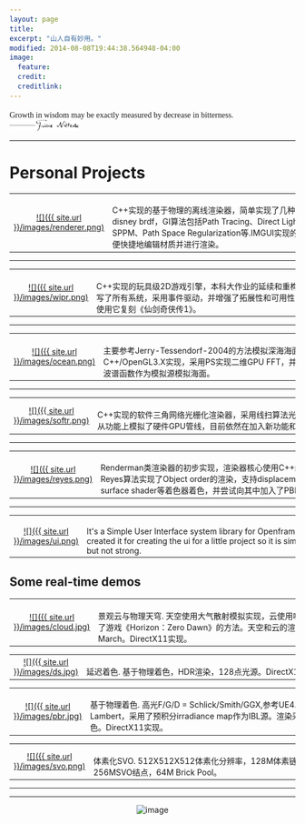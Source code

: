 ```yaml
---
layout: page
title: 
excerpt: "山人自有妙用。"
modified: 2014-08-08T19:44:38.564948-04:00
image:
  feature: 
  credit: 
  creditlink:
---
```



<font face="幼园">Growth in wisdom may be exactly measured by decrease in bitterness.</font> 
  　　　　　　　　　　　　　　　　　　　　　　　    　　　　　　　　![](https://github.com/wubugui/FXXKTracer/raw/master/pic/Friedrich_Nietzsche_Signature.svg.png)
  
-----------------------------

# Personal Projects

| | |
|:------------: | :------ |
| [![]({{ site.url }}/images/renderer.png)](https://github.com/wubugui/Tracer-Editor) |　　　　　　　　　　　　　　　　　　　　　　　　　　　　　　　　C++实现的基于物理的离线渲染器，简单实现了几种基本bsdf以及disney brdf，GI算法包括Path Tracing、Direct Lighting、IGI、SPPM、Path Space Regularization等.IMGUI实现的场景编辑器，以方便快捷地编辑材质并进行渲染。 |


----------------------------

| | |
|:------------: | :------ |
| [![]({{ site.url }}/images/wipr.png)](https://github.com/wubugui/WIPReborn) |　　　　　　　　　　　　　　　　　　　　　　　　　　　　　　　　C++实现的玩具级2D游戏引擎，本科大作业的延续和重构，基本全部重写了所有系统，采用事件驱动，并增强了拓展性和可用性，目前正在尝试使用它复刻《仙剑奇侠传1》。|

----------------------------

| | |
|:------------: | :------ |
| [![]({{ site.url }}/images/ocean.png)](https://github.com/wubugui/Jerry-Tessendorf-2004) |　　　　　　　　　　　　　　　　　　　　　　　　　　　　　　　　主要参考Jerry-Tessendorf-2004的方法模拟深海海面。C++/OpenGL3.X实现，采用PS实现二维GPU FFT，并使用基于统计的波谱函数作为模拟源模拟海面。 |

----------------------------

| | |
|:------------: | :------ |
| [![]({{ site.url }}/images/softr.png)](https://github.com/wubugui/SoftR) |　　　　　　　　　　　　　　　　　　　　　　　　　　　　　　　　C++实现的软件三角网络光栅化渲染器，采用线扫算法光栅化三角形，从功能上模拟了硬件GPU管线，目前依然在加入新功能和优化。 |

----------------------------

| | |
|:------------: | :------ |
| [![]({{ site.url }}/images/reyes.png)](https://github.com/wubugui/OpenLit) |　　　　　　　　　　　　　　　　　　　　　　　　　　　　　　　　Renderman类渲染器的初步实现，渲染器核心使用C++编写，采用了Reyes算法实现了Object order的渲染，支持displacement Shader、surface shader等着色器着色，并尝试向其中加入了PBR方法。 |

----------------------------


| | |
|:------------: | :------ |
| [![]({{ site.url }}/images/ui.png)](https://github.com/wubugui/OfxSimpleUI) |　　　　　　　　　　　　　　　　　　　　　　　　　　　　　　　　It's a Simple User Interface system library for Openframeworks. I created it for creating the ui for a little project so it is simple enough but not strong. |

## Some real-time demos

| | |
|:------------: | :------ |
| [![]({{ site.url }}/images/cloud.jpg)]() |　　　　　　　　　　　　　　　　　　　　　　　　　　　　　　　　景观云与物理天穹. 天空使用大气散射模拟实现，云使用噪声模拟，参考了游戏《Horizon：Zero Dawn》的方法。天空和云的渲染均采用Ray March。DirectX11实现。 |


| | |
|:------------: | :------ |
| [![]({{ site.url }}/images/ds.jpg)]() |　　　　　　　　　　　　　　　　　　　　　　　　　　　　　　　　延迟着色. 基于物理着色，HDR渲染，128点光源。DirectX11实现。 |



| | |
|:------------: | :------ |
| [![]({{ site.url }}/images/pbr.jpg)]() |　　　　　　　　　　　　　　　　　　　　　　　　　　　　　　　　基于物理着色. 高光F/G/D = Schlick/Smith/GGX,参考UE4.漫反射brdf：Lambert，采用了预积分irradiance map作为IBL源。渲染采用了延迟着色。DirectX11实现。 |


| | |
|:------------: | :------ |
| [![]({{ site.url }}/images/svo.png)]() |　　　　　　　　　　　　　　　　　　　　　　　　　　　　　　　　体素化SVO. 512X512X512体素化分辨率，128M体素链表，256MSVO结点，64M Brick Pool。 |



-----------------------------




-----------------------------


<div align="center">
<img src="{{ site.url }}/images/5128941.jpg" alt="image">
</div>
